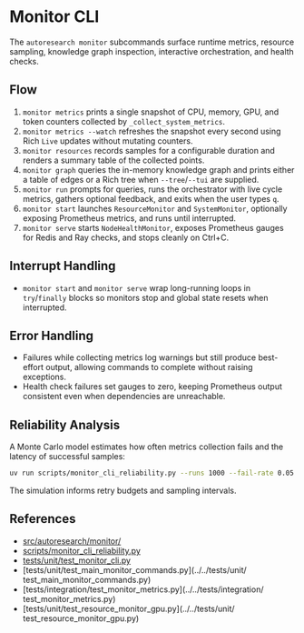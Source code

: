 # Monitor CLI

The `autoresearch monitor` subcommands surface runtime metrics, resource
sampling, knowledge graph inspection, interactive orchestration, and health
checks.

## Flow

1. `monitor metrics` prints a single snapshot of CPU, memory, GPU, and token
   counters collected by `_collect_system_metrics`.
2. `monitor metrics --watch` refreshes the snapshot every second using Rich
   `Live` updates without mutating counters.
3. `monitor resources` records samples for a configurable duration and renders a
   summary table of the collected points.
4. `monitor graph` queries the in-memory knowledge graph and prints either a
   table of edges or a Rich tree when `--tree`/`--tui` are supplied.
5. `monitor run` prompts for queries, runs the orchestrator with live cycle
   metrics, gathers optional feedback, and exits when the user types `q`.
6. `monitor start` launches `ResourceMonitor` and `SystemMonitor`, optionally
   exposing Prometheus metrics, and runs until interrupted.
7. `monitor serve` starts `NodeHealthMonitor`, exposes Prometheus gauges for
   Redis and Ray checks, and stops cleanly on Ctrl+C.

## Interrupt Handling

- `monitor start` and `monitor serve` wrap long-running loops in `try`/`finally`
  blocks so monitors stop and global state resets when interrupted.

## Error Handling

- Failures while collecting metrics log warnings but still produce best-effort
  output, allowing commands to complete without raising exceptions.
- Health check failures set gauges to zero, keeping Prometheus output consistent
  even when dependencies are unreachable.

## Reliability Analysis

A Monte Carlo model estimates how often metrics collection fails and the latency
of successful samples:

```bash
uv run scripts/monitor_cli_reliability.py --runs 1000 --fail-rate 0.05
```

The simulation informs retry budgets and sampling intervals.

## References

- [src/autoresearch/monitor/](../../src/autoresearch/monitor/)
- [scripts/monitor_cli_reliability.py](../../scripts/monitor_cli_reliability.py)
- [tests/unit/test_monitor_cli.py](../../tests/unit/test_monitor_cli.py)
- [tests/unit/test_main_monitor_commands.py](../../tests/unit/
  test_main_monitor_commands.py)
- [tests/integration/test_monitor_metrics.py](../../tests/integration/
  test_monitor_metrics.py)
- [tests/unit/test_resource_monitor_gpu.py](../../tests/unit/
  test_resource_monitor_gpu.py)
